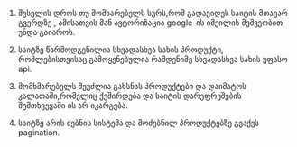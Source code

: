 1. შესვლის დროს თუ მომხარებელს სურს,რომ გადავიდეს საიტის მთავარ გვერდზე , ამისათვის მან ავტორიზაცია google-ის იმეილის მეშვეობით უნდა გაიაროს.

2. საიტზე წარმოდგენილია სხვადასხვა სახის პროდუქტი, რომლებისთვისაც გამოყენებულია რამდენიმე სხვადასხვა სახის უფასო api.

3. მომხმარებელს შეუძლია გახსნას პროდუქტები და დაიმატოს კალათაში,რომელიც ქეშირდება და საიტის დარეფრეშების შემთხვევაში ის არ იკარგება.

4. საიტზე არის ძებნის სისტემა და მოძებნილ პროდუქტებზე გვაქვს pagination.
